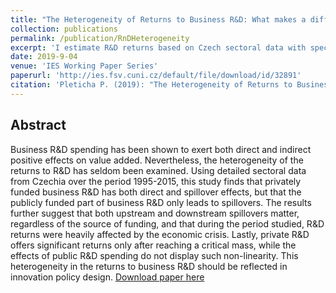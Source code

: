 ```yaml
---
title: "The Heterogeneity of Returns to Business R&D: What makes a difference?"
collection: publications
permalink: /publication/RnDHeterogeneity
excerpt: 'I estimate R&D returns based on Czech sectoral data with special inquiry into the hetorogeneity of the returns and spillovers.'
date: 2019-9-04
venue: 'IES Working Paper Series'
paperurl: 'http://ies.fsv.cuni.cz/default/file/download/id/32891'
citation: 'Pleticha P. (2019): "The Heterogeneity of Returns to Business R&D: What makes a difference?" IES Working Papers 32/2019. IES FSV. Charles University.'
---
```

Abstract
-------
Business R&D spending has been shown to exert both direct and indirect positive effects on value added. Nevertheless, the heterogeneity of the returns to R&D has seldom been examined. Using detailed sectoral data from Czechia over the period 1995-2015, this study finds that privately funded business R&D has both direct and spillover effects, but that the publicly funded part of business R&D only leads to spillovers. The results further suggest that both upstream and downstream spillovers matter, regardless of the source of funding, and that during the period studied, R&D returns were heavily affected by the economic crisis. Lastly, private R&D offers significant returns only after reaching a critical mass, while the effects of public R&D spending do not display such non-linearity. This heterogeneity in the returns to business R&D should be reflected in innovation policy design.
[Download paper here](http://ies.fsv.cuni.cz/default/file/download/id/32891)

